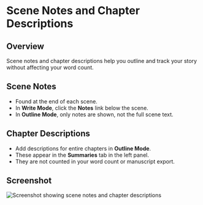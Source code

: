 # Scene Notes and Chapter Descriptions

## Overview
Scene notes and chapter descriptions help you outline and track your story without affecting your word count.

## Scene Notes
- Found at the end of each scene.
- In **Write Mode**, click the **Notes** link below the scene.
- In **Outline Mode**, only notes are shown, not the full scene text.

## Chapter Descriptions
- Add descriptions for entire chapters in **Outline Mode**.
- These appear in the **Summaries** tab in the left panel.
- They are not counted in your word count or manuscript export.

## Screenshot
![Screenshot showing scene notes and chapter descriptions](screenshot.png)
